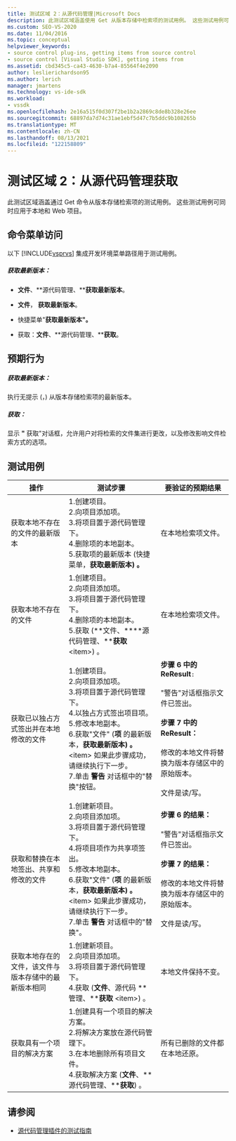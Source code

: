```yaml
---
title: 测试区域 2：从源代码管理|Microsoft Docs
description: 此测试区域涵盖使用 Get 从版本存储中检索项的测试用例。 这些测试用例可同时应用于本地和 Web 项目。
ms.custom: SEO-VS-2020
ms.date: 11/04/2016
ms.topic: conceptual
helpviewer_keywords:
- source control plug-ins, getting items from source control
- source control [Visual Studio SDK], getting items from
ms.assetid: cbd345c5-ca43-4630-b7a4-85564f4e2090
author: leslierichardson95
ms.author: lerich
manager: jmartens
ms.technology: vs-ide-sdk
ms.workload:
- vssdk
ms.openlocfilehash: 2e16a515f0d307f2be1b2a2869c8de8b328e26ee
ms.sourcegitcommit: 68897da7d74c31ae1ebf5d47c7b5ddc9b108265b
ms.translationtype: MT
ms.contentlocale: zh-CN
ms.lasthandoff: 08/13/2021
ms.locfileid: "122158809"
---
```

# <a name="test-area-2-get-from-source-control"></a>测试区域 2：从源代码管理获取
此测试区域涵盖通过 Get 命令从版本存储检索项的测试用例。 这些测试用例可同时应用于本地和 Web 项目。

## <a name="command-menu-access"></a>命令菜单访问
 以下 [!INCLUDE[vsprvs](../../code-quality/includes/vsprvs_md.md)] 集成开发环境菜单路径用于测试用例。

##### <a name="get-latest-version"></a>获取最新版本：

- **文件**、**源代码管理、****获取最新版本**。

- **文件**， **获取最新版本**。

- 快捷菜单"**获取最新版本"。**

- 获取：**文件**、**源代码管理、****获取**。

## <a name="expected-behavior"></a>预期行为

##### <a name="get-latest-version"></a>获取最新版本：
 执行无提示 (，) 从版本存储检索项的最新版本。

##### <a name="get"></a>获取：
 显示 **"** 获取"对话框，允许用户对将检索的文件集进行更改，以及修改影响文件检索方式的选项。

## <a name="test-cases"></a>测试用例

|操作|测试步骤|要验证的预期结果|
|------------|----------------|--------------------------------|
|获取本地不存在的文件的最新版本|1.创建项目。<br />2.向项目添加项。<br />3.将项目置于源代码管理下。<br />4.删除项的本地副本。<br />5.获取项的最新版本 (快捷菜单，**获取最新版本) 。**|在本地检索项文件。|
|获取本地不存在的文件|1.创建项目。<br />2.向项目添加项。<br />3.将项目置于源代码管理下。<br />4.删除项的本地副本。<br />5.获取 (**文件、****源代码管理、****获取** \<item>) 。|在本地检索项文件。|
|获取已以独占方式签出并在本地修改的文件|1.创建项目。<br />2.向项目添加项。<br />3.将项目置于源代码管理下。<br />4.以独占方式签出项目项。<br />5.修改本地副本。<br />6.获取"文件" (**项** 的最新版本，**获取最新版本) 。** \<item> 如果此步骤成功，请继续执行下一步。<br />7.单击 **警告** 对话框中的"替换"按钮。|**步骤 6 中的 ReResult**`:`<br /><br /> "警告"对话框指示文件已签出。<br /><br /> **步骤 7 中的 ReResult：**<br /><br /> 修改的本地文件将替换为版本存储区中的原始版本。<br /><br /> 文件是读/写。|
|获取和替换在本地签出、共享和修改的文件|1.创建新项目。<br />2.向项目添加项。<br />3.将项目置于源代码管理下。<br />4.将项目项作为共享项签出。<br />5.修改本地副本。<br />6.获取"文件" (**项** 的最新版本，**获取最新版本) 。** \<item> 如果此步骤成功，请继续执行下一步。<br />7.单击 **警告** 对话框中的"替换"。|**步骤 6 的结果：**<br /><br /> "警告"对话框指示文件已签出。<br /><br /> **步骤 7 的结果：**<br /><br /> 修改的本地文件将替换为版本存储区中的原始版本。<br /><br /> 文件是读/写。|
|获取本地存在的文件，该文件与版本存储中的最新版本相同|1.创建新项目。<br />2.向项目添加项。<br />3.将项目置于源代码管理下。<br />4.获取 (**文件**、源代码 **管理、****获取** \<item>) 。|本地文件保持不变。|
|获取具有一个项目的解决方案|1.创建具有一个项目的解决方案。<br />2.将解决方案放在源代码管理下。<br />3.在本地删除所有项目文件。<br />4.获取解决方案 (**文件**、**源代码管理、****获取**) 。|所有已删除的文件都在本地还原。|

## <a name="see-also"></a>请参阅
- [源代码管理插件的测试指南](../../extensibility/internals/test-guide-for-source-control-plug-ins.md)
